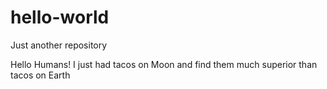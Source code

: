 # hello-world
Just another repository

Hello Humans!
I just had tacos on Moon and find them much superior than tacos on Earth
